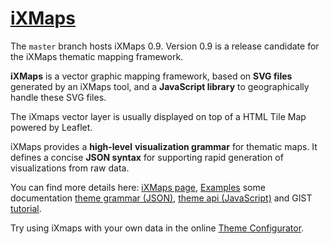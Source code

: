 # [iXMaps](https://ixmaps.com) 

The `master` branch hosts iXMaps 0.9. Version 0.9 is a release candidate for the iXMaps thematic mapping framework.

**iXMaps** is a vector graphic mapping framework, based on **SVG files** generated by an iXMaps tool, and a **JavaScript library** to geographically handle these SVG files.

The iXmaps vector layer is usually displayed on top of a HTML Tile Map powered by Leaflet.

iXMaps provides a **high-level** **visualization grammar** for thematic maps. It defines a concise **JSON syntax** for supporting rapid generation of visualizations from raw data.

You can find more details here:   [iXMaps page](http://iXMaps.com/), [Examples](http://testrc.ixmaps.com.s3-website.eu-central-1.amazonaws.com/ixmaps/index/index.html) some documentation [theme grammar (JSON)](http://public.ixmaps.com/docs/ixmaps_doc_themes.html), [theme api (JavaScript)](http://public.ixmaps.com/docs/jsdocs/out/index.html) and GIST [tutorial](http://public.ixmaps.com/docs/gist/ixmaps_gist_viewer.html#3aff1217ef8070b55b1755da4e29ce5f).

Try using iXmaps with your own data in the online [Theme Configurator](http://rc.ixmaps.com.s3-website-eu-west-1.amazonaws.com/ixmaps/ui/dispatch.htm?ui=edit).

